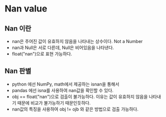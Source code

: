 # Nan value
## Nan 이란
- nan은 주어진 값이 유효하지 않음을 나타내는 상수이다. Not a Number
- nan과 Null은 서로 다른데, Null은 비어있음을 나타낸다.
- float("nan")으로 표현 가능하다.
## Nan 판별
- python 에선 NumPy, math에서 제공하는 isnan을 통해서
- pandas 에선 isna를 사용하여 nan값을 확인할 수 있다.
- obj == float("nan")으로 검출이 불가능하다. 이유는 값이 유효하지 않음을 나타내기 때문에 비교가 불가능하기 때문인듯하다.
- nan값의 특징을 사용하여 obj != ojb 와 같은 방법으로 검출 가능하다.
